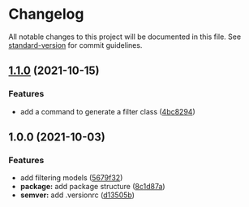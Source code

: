 # Changelog

All notable changes to this project will be documented in this file. See [standard-version](https://github.com/conventional-changelog/standard-version) for commit guidelines.

## [1.1.0](https://github.com/darkjinnee/eloquent-filter/compare/v1.0.0...v1.1.0) (2021-10-15)


### Features

* add a command to generate a filter class ([4bc8294](https://github.com/darkjinnee/eloquent-filter/commit/4bc82949730228244bea6076c65f38d7e6a8210d))

## 1.0.0 (2021-10-03)


### Features

* add filtering models ([5679f32](https://github.com/darkjinnee/eloquent-filter/commit/5679f3280d011736a61f4ac45a55f071c1efd4b4))
* **package:** add package structure ([8c1d87a](https://github.com/darkjinnee/eloquent-filter/commit/8c1d87a36616b5de858b75a5697403a3c6c66c2c))
* **semver:** add .versionrc ([d13505b](https://github.com/darkjinnee/eloquent-filter/commit/d13505b6cd08b8692446d2cad649085b463f8b1b))
